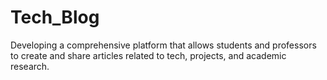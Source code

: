 # Tech_Blog
Developing a comprehensive platform that allows students and professors to create and share articles related to tech, projects, and academic research. 
